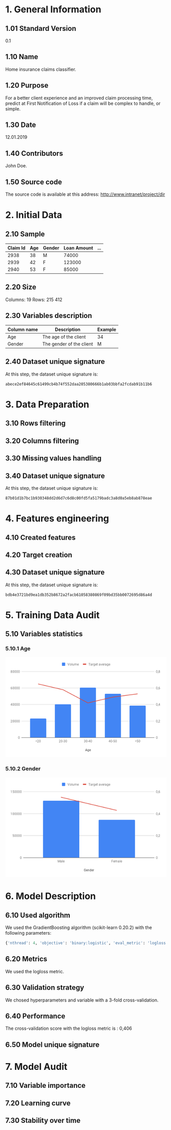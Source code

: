 # 1. General Information
## 1.01 Standard Version
0.1
## 1.10 Name
Home insurance claims classifier.
## 1.20 Purpose
For a better client experience and an improved claim processing time, predict at First Notification of Loss if a claim will be complex to handle, or simple. 
## 1.30 Date
12.01.2019

## 1.40 Contributors
John Doe. 

## 1.50 Source code
The source code is available at this address: http://www.intranet/project/dir

# 2. Initial Data 
## 2.10 Sample
| Claim Id   | Age | Gender | Loan Amount  | ...|
| ------------- |-------------|-------------|-------------|-------------|
| 2938           | 38 |M|74000
| 2939      | 42      |   F |123000
| 2940      | 53      |   F |85000
## 2.20 Size
Columns: 19
Rows: 215 412
## 2.30 Variables description

| Column name   | Description | Example |
| ------------- |-------------|-------------|
| Age           | The age of the client |34
| Gender      | The gender of the client      |   M |

## 2.40 Dataset unique signature
At this step, the dataset unique signature is:
```
abece2ef84645c61499cb4b74f552daa205380666b1ab03bbfa2fcdab91b11b6
```

# 3. Data Preparation 
## 3.10 Rows filtering

## 3.20 Columns filtering

## 3.30 Missing values handling


## 3.40 Dataset unique signature
At this step, the dataset unique signature is:
```
87b01d1b7bc1b930348dd2d6d7c6d8c00fd5fa5179badc3a8d0a5eb8ab878eae
```

# 4. Features engineering

## 4.10 Created features

## 4.20 Target creation

## 4.30 Dataset unique signature
At this step, the dataset unique signature is:
```
bdb4e3721bd9ea1db352b8672a2facb61058380869f09bd35bb0072695d86a4d
```
# 5. Training Data Audit

## 5.10 Variables statistics
### 5.10.1 Age
![](./img/chart1.png)

### 5.10.2 Gender
![](./img/chart2.png)

# 6. Model Description

## 6.10 Used algorithm
We used the GradientBoosting algorithm (scikit-learn 0.20.2) with the following parameters: 

```python
{'nthread': 4, 'objective': 'binary:logistic', 'eval_metric': 'logloss', 'colsample_bytree': 1, 'silent': 1, 'subsample': 0.8, 'learning_rate': 0.2, 'max_depth': 8, 'min_child_weight': 8, 'lambda': 1, 'alpha': 1}
```

## 6.20 Metrics
We used the logloss metric. 

## 6.30 Validation strategy
We chosed hyperparameters and variable with a 3-fold cross-validation. 

## 6.40 Performance
The cross-validation score with the logloss metric is : 0,406

## 6.50 Model unique signature


# 7. Model Audit
## 7.10 Variable importance

## 7.20 Learning curve

## 7.30 Stability over time
